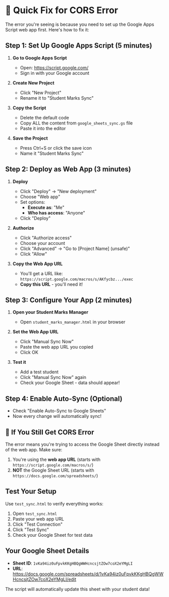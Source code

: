 # 🔧 Quick Fix for CORS Error

The error you're seeing is because you need to set up the Google Apps Script web app first. Here's how to fix it:

## Step 1: Set Up Google Apps Script (5 minutes)

1. **Go to Google Apps Script**
   - Open: https://script.google.com/
   - Sign in with your Google account

2. **Create New Project**
   - Click "New Project"
   - Rename it to "Student Marks Sync"

3. **Copy the Script**
   - Delete the default code
   - Copy ALL the content from `google_sheets_sync.gs` file
   - Paste it into the editor

4. **Save the Project**
   - Press Ctrl+S or click the save icon
   - Name it "Student Marks Sync"

## Step 2: Deploy as Web App (3 minutes)

1. **Deploy**
   - Click "Deploy" → "New deployment"
   - Choose "Web app"
   - Set options:
     - **Execute as**: "Me"
     - **Who has access**: "Anyone"
   - Click "Deploy"

2. **Authorize**
   - Click "Authorize access"
   - Choose your account
   - Click "Advanced" → "Go to [Project Name] (unsafe)"
   - Click "Allow"

3. **Copy the Web App URL**
   - You'll get a URL like: `https://script.google.com/macros/s/AKfycbz.../exec`
   - **Copy this URL** - you'll need it!

## Step 3: Configure Your App (2 minutes)

1. **Open your Student Marks Manager**
   - Open `student_marks_manager.html` in your browser

2. **Set the Web App URL**
   - Click "Manual Sync Now"
   - Paste the web app URL you copied
   - Click OK

3. **Test it**
   - Add a test student
   - Click "Manual Sync Now" again
   - Check your Google Sheet - data should appear!

## Step 4: Enable Auto-Sync (Optional)

- Check "Enable Auto-Sync to Google Sheets"
- Now every change will automatically sync!

## 🚨 If You Still Get CORS Error

The error means you're trying to access the Google Sheet directly instead of the web app. Make sure:

1. You're using the **web app URL** (starts with `https://script.google.com/macros/s/`)
2. **NOT** the Google Sheet URL (starts with `https://docs.google.com/spreadsheets/`)

## Test Your Setup

Use `test_sync.html` to verify everything works:

1. Open `test_sync.html`
2. Paste your web app URL
3. Click "Test Connection"
4. Click "Test Sync"
5. Check your Google Sheet for test data

## Your Google Sheet Details

- **Sheet ID**: `1vKa94iz0uFpvkKKgHBQgWWHcncsjtZOw7coX2eYMgLI`
- **URL**: https://docs.google.com/spreadsheets/d/1vKa94iz0uFpvkKKgHBQgWWHcncsjtZOw7coX2eYMgLI/edit

The script will automatically update this sheet with your student data! 